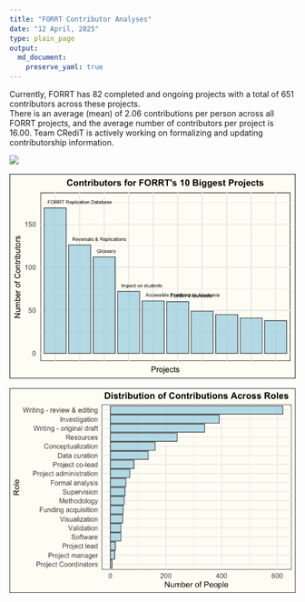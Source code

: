 ```yaml
---
title: "FORRT Contributor Analyses"
date: "12 April, 2025"
type: plain_page
output: 
  md_document:
    preserve_yaml: true
---
```


Currently, FORRT has 82 completed and ongoing projects with a total of
651 contributors across these projects.  
There is an average (mean) of 2.06 contributions per person across all
FORRT projects, and the average number of contributors per project is
16.00. Team CRediT is actively working on formalizing and updating
contributorship information.

![](Contributor-Network-Graph-Figure1-1.png)

![](Projects-Plot-Figure-1.png)

![](Role-Plot-Figure-1.png)

